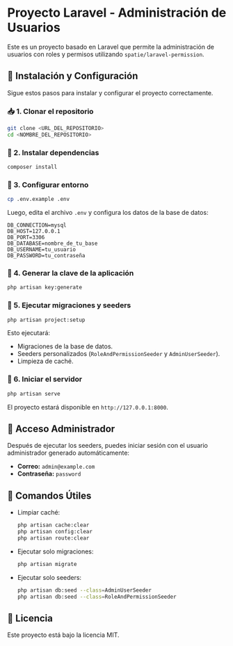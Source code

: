# Proyecto Laravel - Administración de Usuarios

Este es un proyecto basado en Laravel que permite la administración de usuarios con roles y permisos utilizando `spatie/laravel-permission`.

## 🚀 Instalación y Configuración

Sigue estos pasos para instalar y configurar el proyecto correctamente.

### 📥 1. Clonar el repositorio
```bash
git clone <URL_DEL_REPOSITORIO>
cd <NOMBRE_DEL_REPOSITORIO>
```

### 📌 2. Instalar dependencias
```bash
composer install
```

### 📂 3. Configurar entorno
```bash
cp .env.example .env
```
Luego, edita el archivo `.env` y configura los datos de la base de datos:
```env
DB_CONNECTION=mysql
DB_HOST=127.0.0.1
DB_PORT=3306
DB_DATABASE=nombre_de_tu_base
DB_USERNAME=tu_usuario
DB_PASSWORD=tu_contraseña
```

### 🔑 4. Generar la clave de la aplicación
```bash
php artisan key:generate
```

### 💾 5. Ejecutar migraciones y seeders
```bash
php artisan project:setup
```
Esto ejecutará:
- Migraciones de la base de datos.
- Seeders personalizados (`RoleAndPermissionSeeder` y `AdminUserSeeder`).
- Limpieza de caché.

### 🏃 6. Iniciar el servidor
```bash
php artisan serve
```

El proyecto estará disponible en `http://127.0.0.1:8000`.

## 🔐 Acceso Administrador
Después de ejecutar los seeders, puedes iniciar sesión con el usuario administrador generado automáticamente:

- **Correo:** `admin@example.com`
- **Contraseña:** `password`

## 📜 Comandos Útiles

- Limpiar caché:
  ```bash
  php artisan cache:clear
  php artisan config:clear
  php artisan route:clear
  ```

- Ejecutar solo migraciones:
  ```bash
  php artisan migrate
  ```

- Ejecutar solo seeders:
  ```bash
  php artisan db:seed --class=AdminUserSeeder
  php artisan db:seed --class=RoleAndPermissionSeeder
  ```

## 📄 Licencia
Este proyecto está bajo la licencia MIT.

